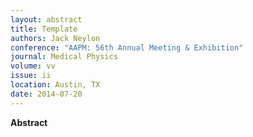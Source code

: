 ```yaml
---
layout: abstract
title: Template
authors: Jack Neylon
conference: "AAPM: 56th Annual Meeting & Exhibition"
journal: Medical Physics
volume: vv
issue: ii
location: Austin, TX
date: 2014-07-20
---
```

**Abstract**

